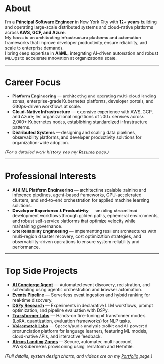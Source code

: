 # About

I’m a **Principal Software Engineer** in New York City with **12+ years** building and operating large-scale distributed systems and cloud-native platforms across **AWS, GCP, and Azure**.  
My focus is on architecting infrastructure platforms and automation frameworks that improve developer productivity, ensure reliability, and scale to enterprise demands.  
I bring deep expertise in **AI/ML**, integrating AI-driven automation and robust MLOps to accelerate innovation at organizational scale.

---

# Career Focus

- **Platform Engineering** — architecting and operating multi-cloud landing zones, enterprise-grade Kubernetes platforms, developer portals, and GitOps-driven workflows at scale.  
- **Cloud-Native Infrastructure** — extensive experience with AWS, GCP, and Azure; led organizational migrations of 200+ services across 2,000+ Kubernetes nodes, establishing standardized infrastructure patterns.  
- **Distributed Systems** — designing and scaling data pipelines, observability platforms, and developer productivity solutions for organization-wide adoption.  

*(For a detailed work history, see my [Resume](https://iliazlobin.com/resume/) page.)*

---

# Professional Interests

- **AI & ML Platform Engineering** — architecting scalable training and inference pipelines, agent-based frameworks, GPU-accelerated clusters, and end-to-end orchestration for applied machine learning solutions.  
- **Developer Experience & Productivity** — enabling streamlined development workflows through golden paths, ephemeral environments, and robust self-service platforms that optimize velocity while maintaining governance.  
- **Site Reliability Engineering** — implementing resilient architectures with multi-region disaster recovery, cost optimization strategies, and observability-driven operations to ensure system reliability and performance.  

---

# Top Side Projects

- **[AI Concierge Agent](https://github.com/iliazlobin/events-planner-agents)** — Automated event discovery, registration, and scheduling using agentic orchestration and browser automation.  
- **[Events Pipeline](https://github.com/iliazlobin/events-planner-sst)** — Serverless event ingestion and hybrid ranking for real-time discovery.  
- **[DSPy Research](https://github.com/iliazlobin/dspy-research)** — Experiments in declarative LLM workflows, prompt optimization, and pipeline evaluation with DSPy.  
- **[Transformer Labs](https://github.com/iliazlobin/transformers-labs)** — Hands-on fine-tuning of transformer models (LoRA, quantization, evaluation frameworks) for NLP tasks.  
- **[Voicematch Labs](https://github.com/iliazlobin/voicematch-labs/tree/master/voicematch-models)** — Speech/audio analysis toolkit and AI-powered pronunciation platform for language learners, featuring ML models, cloud-native APIs, and interactive feedback.  
- **[Atmos Landing Zones](https://github.com/iliazlobin/atmos-landing-zones)** — Secure, automated multi-account AWS/Kubernetes provisioning using Terraform and Helmfile.  

*(Full details, system design charts, and videos are on my [Portfolio](https://iliazlobin.com/portfolio/) page.)*
